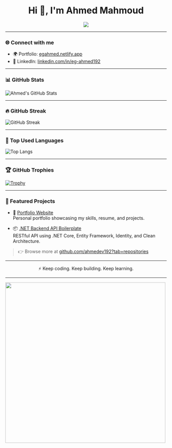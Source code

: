 <!-- Profile README for ahmedev192 -->

<h1 align="center">Hi 👋, I'm Ahmed Mahmoud</h1>

<p align="center">
  <img src="https://readme-typing-svg.herokuapp.com?font=Fira+Code&size=22&duration=3000&pause=1000&color=36BCF7&center=true&vCenter=true&width=435&lines=Ahmed+Mahmoud;Backend+.NET+Developer;Building+APIs+%7C+Django+%7C+React+%7C+SQL;Passionate+about+clean+architecture" />
</p>

---

### 🌐 Connect with me

- 🌍 Portfolio: [egahmed.netlify.app](https://egahmed.netlify.app/)
- 💼 LinkedIn: [linkedin.com/in/eg-ahmed192](https://www.linkedin.com/in/eg-ahmed192)

---

### 📊 GitHub Stats

![Ahmed's GitHub Stats](https://github-readme-stats.vercel.app/api?username=ahmedev192&show_icons=true&theme=tokyonight&hide_rank=true)

---

### 🔥 GitHub Streak

![GitHub Streak](https://github-readme-streak-stats.herokuapp.com/?user=ahmedev192&theme=tokyonight)

---

### 🧠 Top Used Languages

![Top Langs](https://github-readme-stats.vercel.app/api/top-langs/?username=ahmedev192&layout=compact&theme=tokyonight)

---

### 🏆 GitHub Trophies

[![Trophy](https://github-profile-trophy.vercel.app/?username=ahmedev192&theme=gruvbox&row=1)](https://github.com/ryo-ma/github-profile-trophy)

---

### 🚀 Featured Projects

- 🔗 [Portfolio Website](https://egahmed.netlify.app/)  
  Personal portfolio showcasing my skills, resume, and projects.

- 📦 [.NET Backend API Boilerplate](https://github.com/ahmedev192)  
  RESTful API using .NET Core, Entity Framework, Identity, and Clean Architecture.

> 👉 Browse more at [github.com/ahmedev192?tab=repositories](https://github.com/ahmedev192?tab=repositories)

---

<p align="center">
  ⚡ Keep coding. Keep building. Keep learning.
</p>

---

<img src="https://user-images.githubusercontent.com/74038190/225813708-98b745f2-7d22-48cf-9150-083f1b00d6c9.gif" width="500">
<br><br>


